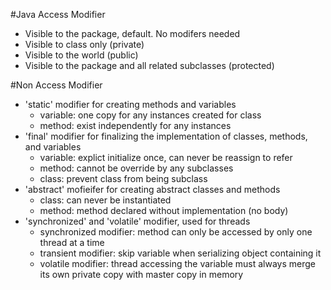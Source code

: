 #Java Access Modifier
* Visible to the package, default. No modifers needed
* Visible to class only (private)
* Visible to the world (public)
* Visible to the package and all related subclasses (protected)

#Non Access Modifier
* 'static' modifier for creating methods and variables
  * variable: one copy for any instances created for class
  * method: exist independently for any instances
* 'final' modifier for finalizing the implementation of classes, methods, and variables
  * variable: explict initialize once, can never be reassign to refer
  * method: cannot be override by any subclasses
  * class: prevent class from being subclass
* 'abstract' mofieifer for creating abstract classes and methods
  * class: can never be instantiated
  * method: method declared without implementation (no body)
* 'synchronized' and 'volatile' modifier, used for threads
  * synchronized modifier: method can only be accessed by only one thread at a time
  * transient modifier: skip variable when serializing object containing it
  * volatile modifier: thread accessing the variable must always merge its own private copy with master copy in memory



